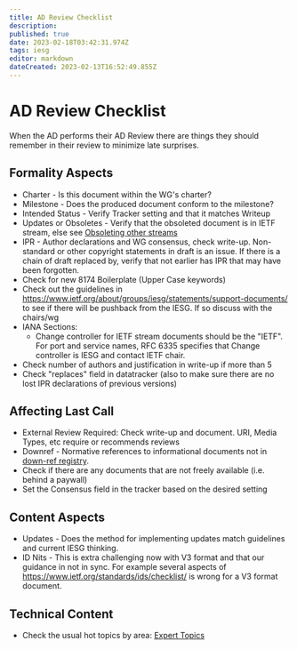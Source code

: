 ```yaml
---
title: AD Review Checklist
description: 
published: true
date: 2023-02-18T03:42:31.974Z
tags: iesg
editor: markdown
dateCreated: 2023-02-13T16:52:49.855Z
---
```


# AD Review Checklist
When the AD performs their AD Review there are things they should remember in their review to minimize late surprises. 

## Formality Aspects 
 * Charter - Is this document within the WG's charter?
 * Milestone - Does the produced document conform to the milestone?
 * Intended Status - Verify Tracker setting and that it matches Writeup 
 * Updates or Obsoletes - Verify that the obsoleted document is in IETF stream, else see [Obsoleting other streams](/group/iesg/obsoletingotherstreams)
 * IPR - Author declarations and WG consensus, check write-up. Non-standard or other copyright statements in draft is an issue. If there is a chain of draft replaced by, verify that not earlier has IPR that may have been forgotten.
 * Check for new 8174 Boilerplate (Upper Case keywords)
 * Check out the guidelines in https://www.ietf.org/about/groups/iesg/statements/support-documents/ to see if there will be pushback from the IESG. If so discuss with the chairs/wg
 * IANA Sections: 
    * Change controller for IETF stream documents should be the "IETF". For port and service names, RFC 6335 specifies that Change controller is IESG and contact IETF chair. 
* Check number of authors and justification in write-up if more than 5
* Check "replaces" field in datatracker (also to make sure there are no lost IPR declarations of previous versions)

## Affecting Last Call 
 * External Review Required: Check write-up and document. URI, Media Types, etc require or recommends reviews
 * Downref - Normative references to informational documents not in [down-ref registry](https://datatracker.ietf.org/doc/downref/).
 * Check if there are any documents that are not freely available (i.e. behind a paywall)
 * Set the Consensus field in the tracker based on the desired setting

## Content Aspects 
 * Updates - Does the method for implementing updates match guidelines and current IESG thinking.
 * ID Nits - This is extra challenging now with V3 format and that our guidance in not in sync. For example several aspects of https://www.ietf.org/standards/ids/checklist/ is wrong for a V3 format document. 

## Technical Content 
 * Check the usual hot topics by area: [Expert Topics](/groups/iesg/expert)